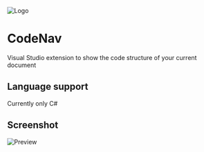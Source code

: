 ![Logo](https://raw.githubusercontent.com/sboulema/CodeNav/master/CodeNav/CodeNav.png)

# CodeNav
Visual Studio extension to show the code structure of your current document

## Language support
Currently only C#

## Screenshot
![Preview](https://raw.githubusercontent.com/sboulema/CodeNav/master/CodeNav/Preview.png)
